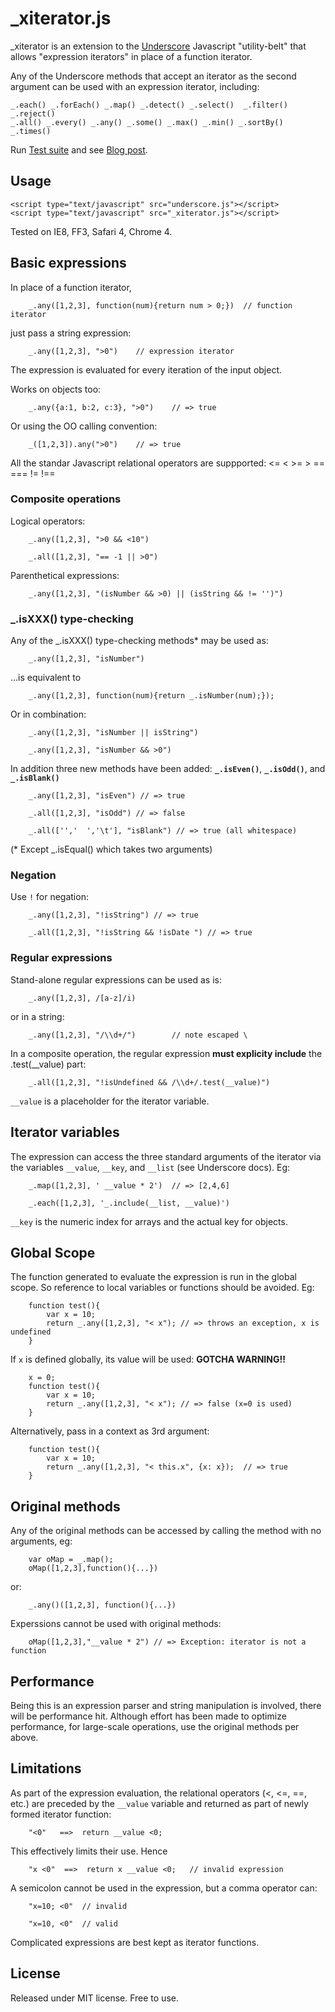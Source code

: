 # _xiterator.js

_xiterator is an extension to the [Underscore](http://documentcloud.github.com/underscore/) Javascript "utility-belt" that allows 
"expression iterators" in place of a function iterator.

Any of the Underscore methods that accept an iterator as the second argument can be used with an expression iterator, including:
 
	_.each() _.forEach() _.map() _.detect() _.select() 	_.filter() _.reject()
	_.all() _.every() _.any() _.some() _.max() _.min() _.sortBy() _.times()
 
Run [Test suite](http://moos.github.com/_xiterator) and see [Blog post](http://blog.42at.com/_xiterator-an-expression-iterator-for-underscore).
 
## Usage

	<script type="text/javascript" src="underscore.js"></script>
	<script type="text/javascript" src="_xiterator.js"></script>

Tested on IE8, FF3, Safari 4, Chrome 4.
 
## Basic expressions

In place of a function iterator,
	
		_.any([1,2,3], function(num){return num > 0;})	// function iterator
		
just pass a string expression:
		 	
		_.any([1,2,3], ">0")	// expression iterator

The expression is evaluated for every iteration of the input object.

Works on objects too:	

		_.any({a:1, b:2, c:3}, ">0")	// => true
	 
Or using the OO calling convention:

		_([1,2,3]).any(">0")	// => true

All the standar Javascript relational operators are suppported: <= < >= > == === != !==	 

### Composite operations

Logical operators:

		_.any([1,2,3], ">0 && <10")

		_.all([1,2,3], "== -1 || >0")

Parenthetical expressions:

		_.any([1,2,3], "(isNumber && >0) || (isString && != '')")
			
			
###  _.isXXX() type-checking

Any of the _.isXXX() type-checking methods* may be used as:

		_.any([1,2,3], "isNumber")
		
...is equivalent to
	 
		_.any([1,2,3], function(num){return _.isNumber(num);});

Or in combination:

		_.any([1,2,3], "isNumber || isString")

		_.any([1,2,3], "isNumber && >0")

In addition three new methods have been added: **`_.isEven()`**, **`_.isOdd()`**, and **`_.isBlank()`**

		_.any([1,2,3], "isEven") // => true

		_.all([1,2,3], "isOdd") // => false

		_.all(['','  ','\t'], "isBlank") // => true (all whitespace)

(* Except _.isEqual() which takes two arguments)

### Negation

Use `!` for negation:

		_.any([1,2,3], "!isString")	// => true

		_.all([1,2,3], "!isString && !isDate ")	// => true
		

### Regular expressions

Stand-alone regular expressions can be used as is:

		_.any([1,2,3], /[a-z]/i)		

or in a string:

		_.any([1,2,3], "/\\d+/")		// note escaped \
		
In a composite operation, the regular expression **must explicity include** the .test(__value) part:

		_.all([1,2,3], "!isUndefined && /\\d+/.test(__value)")
		
`__value` is a placeholder for the iterator variable. 		


## Iterator variables

The expression can access the three standard arguments of the iterator via the variables `__value`, `__key`, and `__list` 
(see Underscore docs).  Eg:

		_.map([1,2,3], ' __value * 2')	// => [2,4,6] 
		
		_.each([1,2,3], '_.include(__list, __value)')
  
`__key` is the numeric index for arrays and the actual key for objects.


## Global Scope

The function generated to evaluate the expression is run in the global scope.  So reference to local variables or functions should be avoided.  Eg:

		function test(){
			var x = 10;
			return _.any([1,2,3], "< x"); // => throws an exception, x is undefined
		} 

If `x` is defined globally, its value will be used:  **GOTCHA WARNING!!** 

		x = 0;
		function test(){
			var x = 10;
			return _.any([1,2,3], "< x"); // => false (x=0 is used)
		} 

Alternatively, pass in a context as 3rd argument:

		function test(){
			var x = 10;
			return _.any([1,2,3], "< this.x", {x: x});  // => true
		} 

## Original methods

Any of the original methods can be accessed by calling the method
with no arguments, eg:

		var oMap = _.map();	
		oMap([1,2,3],function(){...}) 
		
or:

		_.any()([1,2,3], function(){...})
		

Experssions cannot be used with original methods:
		
		oMap([1,2,3],"__value * 2") // => Exception: iterator is not a function
		
		
## Performance

Being this is an expression parser and string manipulation is involved,
there will be performance hit.  Although effort has been made to optimize performance,
for large-scale operations, use the original methods per above.

## Limitations

As part of the expression evaluation, the relational operators (<, <=, ==, etc.)
are preceded by the `__value` variable and returned as part of newly formed iterator function:

		"<0"   ==>  return __value <0;
		
This effectively limits their use. Hence

		"x <0"	==>  return x __value <0;   // invalid expression
		
A semicolon cannot be used in the expression, but a comma operator can:

		"x=10; <0"	// invalid
		
		"x=10, <0"	// valid		

Complicated expressions are best kept as iterator functions.		 


## License

Released under MIT license.  Free to use.
